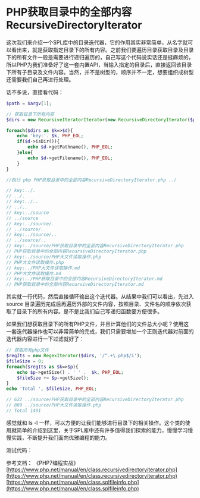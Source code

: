 # PHP获取目录中的全部内容RecursiveDirectoryIterator

这次我们来介绍一个SPL库中的目录迭代器，它的作用其实非常简单，从名字就可以看出来，就是获取指定目录下的所有内容。之前我们要遍历目录获取目录及目录下的所有文件一般是需要进行递归遍历的，自己写这个代码说实话还是挺麻烦的，所以PHP为我们准备好了这一套内置API，当输入指定的目录后，直接返回该目录下所有子目录及文件内容。当然，并不是树型的，顺序并不一定，想要组织成树型还需要我们自己再进行处理。

话不多说，直接看代码：

```php
$path = $argv[1];

// 获取目录下所有内容
$dirs = new RecursiveIteratorIterator(new RecursiveDirectoryIterator($path), RecursiveIteratorIterator::SELF_FIRST);

foreach($dirs as $k=>$d){
    echo 'key:'. $k, PHP_EOL;
    if($d->isDir()){
        echo $d->getPathname(), PHP_EOL;
    }else{
        echo $d->getFilename(), PHP_EOL;
    }
}

//执行 php PHP获取目录中的全部内容RecursiveDirectoryIterator.php ../

// key:../.
// ../.
// key:../..
// ../..
// key:../source
// ../source
// key:../source/.
// ../source/.
// key:../source/..
// ../source/..
// key:../source/PHP获取目录中的全部内容RecursiveDirectoryIterator.php
// PHP获取目录中的全部内容RecursiveDirectoryIterator.php
// key:../source/PHP大文件读取操作.php
// PHP大文件读取操作.php
// key:../PHP大文件读取操作.md
// PHP大文件读取操作.md
// key:../PHP获取目录中的全部内容RecursiveDirectoryIterator.md
// PHP获取目录中的全部内容RecursiveDirectoryIterator.md

```

其实就一行代码，然后直接循环输出这个迭代器。从结果中我们可以看出，先进入 source 目录遍历完成后再遍历外部的文件内容，按照目录、文件名的顺序依次获取了目录下的所有内容。是不是比我们自己写递归函数要方便很多。

如果我们想获取目录下的所有PHP文件，并且计算他们的文件总大小呢？使用这一套迭代器操作也可以非常简单的完成，我们只需要增加一个正则迭代器对前面的迭代器内容进行一下过滤就好了：

```php
// 获取所有php文件
$regIts = new RegexIterator($dirs, '/^.+\.php$/i');
$fileSize = 0;
foreach($regIts as $k=>$p){
    echo $p->getSize() . ' ' .  $k, PHP_EOL;
    $fileSize += $p->getSize();
}
echo 'Total ', $fileSize, PHP_EOL;

// 622 ../source/PHP获取目录中的全部内容RecursiveDirectoryIterator.php
// 869 ../source/PHP大文件读取操作.php
// Total 1491
```

感觉就和 ls -l 一样，可以方便的让我们能够进行目录下的相关操作。这个类的使用就简单的介绍到这里，关于SPL库中还有许多值得我们探索的能力，慢慢学习慢慢实践，不断提升我们面向优雅编程的能力。

测试代码：

参考文档：
《PHP7编程实战》
[https://www.php.net/manual/en/class.recursivedirectoryiterator.php](https://www.php.net/manual/en/class.recursivedirectoryiterator.php)
[https://www.php.net/manual/en/class.splfileinfo.php](https://www.php.net/manual/en/class.splfileinfo.php)
